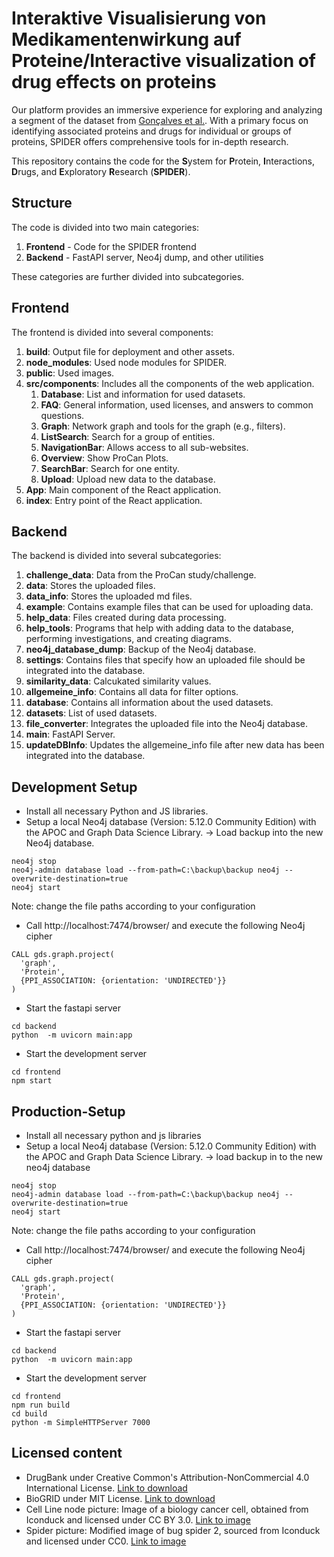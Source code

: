 # Interaktive Visualisierung von Medikamentenwirkung auf Proteine/Interactive visualization of drug effects on proteins
Our platform provides an immersive experience for exploring and analyzing a segment of the dataset from [Gonçalves et al.](https://pubmed.ncbi.nlm.nih.gov/35839778/). 
With a primary focus on identifying associated proteins and drugs for individual or groups of proteins, SPIDER offers comprehensive tools for in-depth research.

This repository contains the code for the **S**ystem for **P**rotein, **I**nteractions, **D**rugs, and **E**xploratory **R**esearch (**SPIDER**).

## Structure

The code is divided into two main categories:

1. **Frontend** - Code for the SPIDER frontend
2. **Backend** - FastAPI server, Neo4j dump, and other utilities

These categories are further divided into subcategories.

## Frontend

The frontend is divided into several components:

1. **build**: Output file for deployment and other assets.
2. **node_modules**: Used node modules for SPIDER.
3. **public**: Used images.
4. **src/components**: Includes all the components of the web application.
    1. **Database**: List and information for used datasets.
    2. **FAQ**: General information, used licenses, and answers to common questions.
    3. **Graph**: Network graph and tools for the graph (e.g., filters).
    4. **ListSearch**: Search for a group of entities.
    5. **NavigationBar**: Allows access to all sub-websites.
    6. **Overview**: Show ProCan Plots.
    7. **SearchBar**: Search for one entity.
    8. **Upload**: Upload new data to the database.
5. **App**: Main component of the React application.
6. **index**: Entry point of the React application.

## Backend

The backend is divided into several subcategories:

1. **challenge_data**: Data from the ProCan study/challenge.
2. **data**: Stores the uploaded files.
3. **data_info**: Stores the uploaded md files.
4. **example**: Contains example files that can be used for uploading data.
5. **help_data**: Files created during data processing.
6. **help_tools**: Programs that help with adding data to the database, performing investigations, and creating diagrams.
7. **neo4j_database_dump**: Backup of the Neo4j database.
8. **settings**: Contains files that specify how an uploaded file should be integrated into the database.
9. **similarity_data**: Calcukated similarity values.
10. **allgemeine_info**: Contains all data for filter options.
11. **database**: Contains all information about the used datasets.
12. **datasets**: List of used datasets.
13. **file_converter**: Integrates the uploaded file into the Neo4j database.
14. **main**: FastAPI Server.
15. **updateDBInfo**: Updates the allgemeine_info file after new data has been integrated into the database.


## Development Setup

- Install all necessary Python and JS libraries.
- Setup a local Neo4j database (Version: 5.12.0 Community Edition) with the APOC and  Graph Data Science Library.
&rarr; Load backup into the new Neo4j database.

```
neo4j stop
neo4j-admin database load --from-path=C:\backup\backup neo4j --overwrite-destination=true
neo4j start
```
Note: change the file paths according to your configuration
- Call http://localhost:7474/browser/ and execute the following Neo4j cipher
```
CALL gds.graph.project(
  'graph',
  'Protein',
  {PPI_ASSOCIATION: {orientation: 'UNDIRECTED'}}
)
```
- Start the fastapi server
```
cd backend
python  -m uvicorn main:app 
```
- Start the development server
```
cd frontend
npm start
```

## Production-Setup
- Install all necessary python and js libraries
- Setup a local Neo4j database (Version: 5.12.0 Community Edition) with the APOC and  Graph Data Science Library.
&rarr; load backup in to the new neo4j database
```
neo4j stop
neo4j-admin database load --from-path=C:\backup\backup neo4j --overwrite-destination=true
neo4j start
```
Note: change the file paths according to your configuration
- Call http://localhost:7474/browser/ and execute the following Neo4j cipher
```
CALL gds.graph.project(
  'graph',
  'Protein',
  {PPI_ASSOCIATION: {orientation: 'UNDIRECTED'}}
)
```
- Start the fastapi server
```
cd backend
python  -m uvicorn main:app 
```
- Start the development server
```
cd frontend
npm run build
cd build
python -m SimpleHTTPServer 7000
```

## Licensed content
- DrugBank under Creative Common's Attribution-NonCommercial 4.0 International License. [Link to download](https://go.drugbank.com/releases/latest)
- BioGRID under MIT License. [Link to download](https://downloads.thebiogrid.org/File/BioGRID/Release-Archive/BIOGRID-4.4.227/BIOGRID-ALL-4.4.227.tab3.zip)
- Cell Line node picture: Image of a biology cancer cell, obtained from Iconduck and licensed under CC BY 3.0. [Link to image](https://iconduck.com/illustrations/122610/biology-cancer-cell-disease-health-human-tumor)
- Spider picture: Modified image of bug spider 2, sourced from Iconduck and licensed under CC0. [Link to image](https://iconduck.com/icons/250210/bug-spider-2)